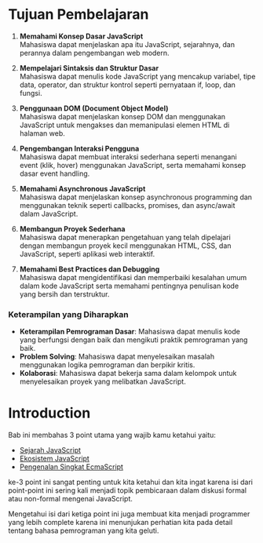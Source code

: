 # Tujuan Pembelajaran

1. **Memahami Konsep Dasar JavaScript**  
   Mahasiswa dapat menjelaskan apa itu JavaScript, sejarahnya, dan perannya dalam pengembangan web modern.

2. **Mempelajari Sintaksis dan Struktur Dasar**  
   Mahasiswa dapat menulis kode JavaScript yang mencakup variabel, tipe data, operator, dan struktur kontrol seperti pernyataan if, loop, dan fungsi.

3. **Penggunaan DOM (Document Object Model)**  
   Mahasiswa dapat menjelaskan konsep DOM dan menggunakan JavaScript untuk mengakses dan memanipulasi elemen HTML di halaman web.

4. **Pengembangan Interaksi Pengguna**  
   Mahasiswa dapat membuat interaksi sederhana seperti menangani event (klik, hover) menggunakan JavaScript, serta memahami konsep dasar event handling.

5. **Memahami Asynchronous JavaScript**  
   Mahasiswa dapat menjelaskan konsep asynchronous programming dan menggunakan teknik seperti callbacks, promises, dan async/await dalam JavaScript.

6. **Membangun Proyek Sederhana**  
   Mahasiswa dapat menerapkan pengetahuan yang telah dipelajari dengan membangun proyek kecil menggunakan HTML, CSS, dan JavaScript, seperti aplikasi web interaktif.

7. **Memahami Best Practices dan Debugging**  
   Mahasiswa dapat mengidentifikasi dan memperbaiki kesalahan umum dalam kode JavaScript serta memahami pentingnya penulisan kode yang bersih dan terstruktur.

### Keterampilan yang Diharapkan

- **Keterampilan Pemrograman Dasar**: Mahasiswa dapat menulis kode yang berfungsi dengan baik dan mengikuti praktik pemrograman yang baik.
- **Problem Solving**: Mahasiswa dapat menyelesaikan masalah menggunakan logika pemrograman dan berpikir kritis.
- **Kolaborasi**: Mahasiswa dapat bekerja sama dalam kelompok untuk menyelesaikan proyek yang melibatkan JavaScript.

# Introduction

Bab ini membahas 3 point utama yang wajib kamu ketahui yaitu:

- [Sejarah JavaScript](/1-Introduction/01-Sejarah%20JavaScript.md)
- [Ekosistem JavaScript](/1-Introduction/02-Ekosistem%20JavaScript.md)
- [Pengenalan Singkat EcmaScript](/1-Introduction/03-Mengenal%20Ecmascript%20(ES).md)

ke-3 point ini sangat penting untuk kita ketahui dan kita ingat karena isi dari point-point ini sering kali menjadi topik pembicaraan dalam diskusi formal atau non-formal mengenai JavaScript. 

Mengetahui isi dari ketiga point ini juga membuat kita menjadi programmer yang lebih complete karena ini menunjukan perhatian kita pada detail tentang bahasa pemrograman yang kita geluti.